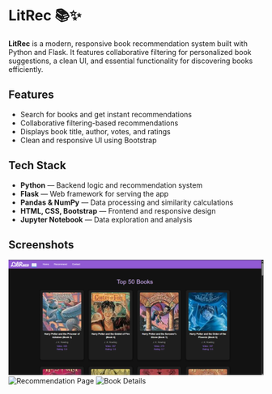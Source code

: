 # LitRec 📚✨

**LitRec** is a modern, responsive book recommendation system built with Python and Flask. It features collaborative filtering for personalized book suggestions, a clean UI, and essential functionality for discovering books efficiently.

## Features

- Search for books and get instant recommendations
- Collaborative filtering-based recommendations
- Displays book title, author, votes, and ratings
- Clean and responsive UI using Bootstrap

## Tech Stack

- **Python** — Backend logic and recommendation system
- **Flask** — Web framework for serving the app
- **Pandas & NumPy** — Data processing and similarity calculations
- **HTML, CSS, Bootstrap** — Frontend and responsive design
- **Jupyter Notebook** — Data exploration and analysis

## Screenshots

![Home Page](./ScreenShots/Home.png)
![Recommendation Page](./Book_Recommendations/Recommend.png)
![Book Details](./Book_Recommendations/Book_Recommendations.png)
